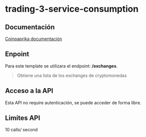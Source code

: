 # trading-3-service-consumption

## Documentación
[Coinpaprika documentación](@documentation@)
## Enpoint
Para este template se utilizara el endpoint: **/exchanges**.
> Obtiene una lista de los exchanges de cryptomonedas
## Acceso a la API
Esta API no require autenticación, se puede acceder de forma libre.
## Limites API
10 calls/ second